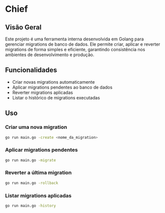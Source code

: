 # Chief

## Visão Geral

Este projeto é uma ferramenta interna desenvolvida em Golang para gerenciar migrations de banco de dados. Ele permite criar, aplicar e reverter migrations de forma simples e eficiente, garantindo consistência nos ambientes de desenvolvimento e produção.

## Funcionalidades

- Criar novas migrations automaticamente
- Aplicar migrations pendentes ao banco de dados
- Reverter migrations aplicadas
- Listar o histórico de migrations executadas

## Uso

### Criar uma nova migration

```sh
go run main.go -create <nome_da_migration>
```

### Aplicar migrations pendentes

```sh
go run main.go -migrate
```

### Reverter a última migration

```sh
go run main.go -rollback
```

### Listar migrations aplicadas

```sh
go run main.go -history
```
